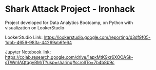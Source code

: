 # Shark Attack Project - Ironhack
Project developed for Data Analytics Bootcamp, on Python with visualization on LookerStudio

LookerStudio Link:
https://lookerstudio.google.com/reporting/d3df9f05-1dbb-4656-983a-44269ab6fe64

Jupyter Notebook link:
https://colab.research.google.com/drive/1apxMtK9xr6XOOASk-sTWm1AQtqgvBMrT?usp=sharing#scrollTo=7b4b8b9c
